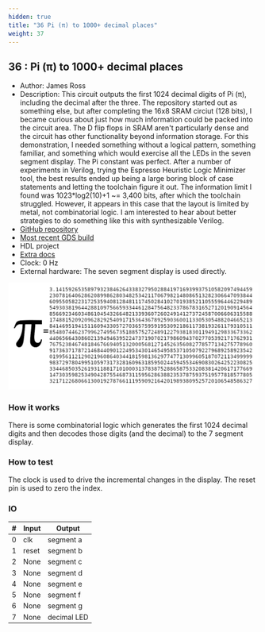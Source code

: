```yaml
---
hidden: true
title: "36 Pi (π) to 1000+ decimal places"
weight: 37
---
```


## 36 : Pi (π) to 1000+ decimal places

* Author: James Ross
* Description: This circuit outputs the first 1024 decimal digits of Pi (π), including the decimal after the three. The repository started out as something else, but after completing the 16x8 SRAM circiut (128 bits), I became curious about just how much information could be packed into the circuit area.  The D flip flops in SRAM aren't particularly dense and the circuit has other functionality beyond information storage.  For this demonstration, I needed something without a logical pattern, something familiar, and something which would exercise all the LEDs in the seven segment display.  The Pi constant was perfect.  After a number of experiments in Verilog, trying the Espresso Heuristic Logic Minimizer tool, the best results ended up being a large boring block of case statements and letting the toolchain figure it out. The information limit I found was 1023*log2(10)+1 ~= 3,400 bits, after which the toolchain struggled.  However, it appears in this case that the layout is limited by metal, not combinatorial logic.  I am interested to hear about better strategies to do something like this with synthesizable Verilog.
* [GitHub repository](https://github.com/jar/tt02_freespeech)
* [Most recent GDS build](https://github.com/jar/tt02_freespeech/actions/runs/3597726759)
* HDL project
* [Extra docs](https://github.com/jar/tt02_freespeech/blob/main/README.md)
* Clock: 0 Hz
* External hardware: The seven segment display is used directly.

![picture](images/pi.png)

### How it works

There is some combinatorial logic which generates the first 1024 decimal digits and then decodes those digits (and the decimal) to the 7 segment display.

### How to test

The clock is used to drive the incremental changes in the display.  The reset pin is used to zero the index.

### IO

| # | Input        | Output       |
|---|--------------|--------------|
| 0 | clk  | segment a |
| 1 | reset  | segment b |
| 2 | None  | segment c |
| 3 | None  | segment d |
| 4 | None  | segment e |
| 5 | None  | segment f |
| 6 | None  | segment g |
| 7 | None  | decimal LED |
